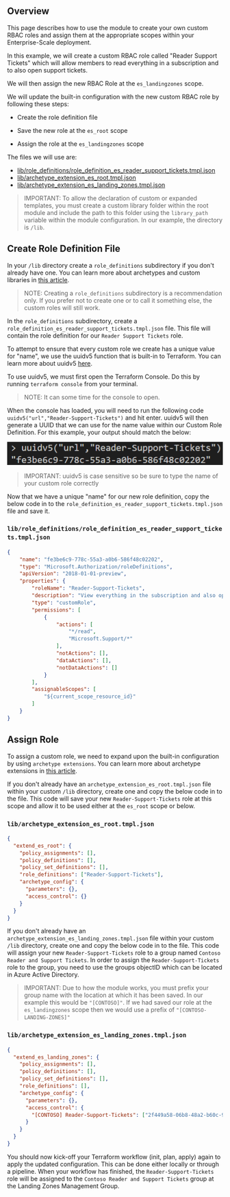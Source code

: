 ## Overview

This page describes how to use the module to create your own custom RBAC roles and assign them at the appropriate scopes within your Enterprise-Scale deployment.

In this example, we will create a custom RBAC role called "Reader Support Tickets" which will allow members to read everything in a subscription and to also open support tickets.

We will then assign the new RBAC Role at the `es_landingzones` scope.

We will update the built-in configuration with the new custom RBAC role by following these steps:

- Create the role definition file 

- Save the new role at the `es_root` scope

- Assign the role at the `es_landingzones` scope

The files we will use are:

- [lib/role_definitions/role_definition_es_reader_support_tickets.tmpl.json](#librole_definitionsrole_definition_es_reader_support_ticketstmpljson)
- [lib/archetype_extension_es_root.tmpl.json](#libarchetype_extension_es_roottmpljson)
- [lib/archetype_extension_es_landing_zones.tmpl.json](#libarchetype_extension_es_landing_zones_tmpljson)

>IMPORTANT: To allow the declaration of custom or expanded templates, you must create a custom library folder within the root module and include the path to this folder using the `library_path` variable within the module configuration. In our example, the directory is `/lib`.

## Create Role Definition File

In your `/lib` directory create a `role_definitions` subdirectory if you don't already have one. You can learn more about archetypes and custom libraries in [this article](https://github.com/Azure/terraform-azurerm-caf-enterprise-scale/wiki/%5BUser-Guide%5D-Archetype-Definitions).

>NOTE: Creating a `role_definitions` subdirectory is a recommendation only. If you prefer not to create one or to call it something else, the custom roles will still work.

In the `role_definitions` subdirectory, create a `role_definition_es_reader_support_tickets.tmpl.json` file. This file will contain the role definition for our `Reader Support Tickets` role. 

To attempt to ensure that every custom role we create has a unique value for "name", we use the uuidv5 function that is built-in to Terraform. You can learn more about uuidv5 [here](https://www.terraform.io/language/functions/uuidv5).

To use uuidv5, we must first open the Terraform Console. Do this by running `terraform console` from your terminal.

>NOTE: It can some time for the console to open.

When the console has loaded, you will need to run the following code `uuidv5("url","Reader-Support-Tickets")` and hit enter. uuidv5 will then generate a UUID that we can use for the name value within our Custom Role Definition. For this example, your output should match the below:

![Create-and-Assign-Custom-RBAC-Roles-uuidv5-01](./media/examples-create-and-assign-custom-rbac-roles-uuidv5_01.png)

>IMPORTANT: uuidv5 is case sensitive so be sure to type the name of your custom role correctly

Now that we have a unique "name" for our new role definition, copy the below code in to the `role_definition_es_reader_support_tickets.tmpl.json` file and save it.

### `lib/role_definitions/role_definition_es_reader_support_tickets.tmpl.json`

```json
{
    "name": "fe3be6c9-778c-55a3-a0b6-586f48c02202",
    "type": "Microsoft.Authorization/roleDefinitions",
    "apiVersion": "2018-01-01-preview",
    "properties": {
        "roleName": "Reader-Support-Tickets",
        "description": "View everything in the subscription and also open support tickets.",
        "type": "customRole",
        "permissions": [
            {
                "actions": [
                    "*/read",
                    "Microsoft.Support/*"
                ],
                "notActions": [],
                "dataActions": [],
                "notDataActions": []
            }
        ],
        "assignableScopes": [
            "${current_scope_resource_id}"
        ]
    }
}
```

## Assign Role

To assign a custom role, we need to expand upon the built-in configuration by using `archetype extensions`. 
You can learn more about archetype extensions in [this article](https://github.com/Azure/terraform-azurerm-caf-enterprise-scale/wiki/%5BExamples%5D-Expand-Built-in-Archetype-Definitions).

If you don't already have an `archetype_extension_es_root.tmpl.json` file within your custom `/lib` directory, create one and copy the below code in to the file. 
This code will save your new `Reader-Support-Tickets` role at this scope and allow it to be used either at the `es_root` scope or below.

### `lib/archetype_extension_es_root.tmpl.json`

```json
{
  "extend_es_root": {
    "policy_assignments": [],
    "policy_definitions": [],
    "policy_set_definitions": [],
    "role_definitions": ["Reader-Support-Tickets"],
    "archetype_config": {
      "parameters": {},
      "access_control": {}
    }
  }
}
```

If you don't already have an `archetype_extension_es_landing_zones.tmpl.json` file within your custom `/lib` directory, create one and copy the below code in to the file. 
This code will assign your new `Reader-Support-Tickets` role to a group named `Contoso Reader and Support Tickets`.
In order to assign the `Reader-Support-Tickets` role to the group, you need to use the groups objectID which can be located in Azure Active Directory.

>IMPORTANT: Due to how the module works, you must prefix your group name with the location at which it has been saved. In our example this would be `"[CONTOSO]"`.
If we had saved our role at the `es_landingzones` scope then we would use a prefix of `"[CONTOSO-LANDING-ZONES]"`

### `lib/archetype_extension_es_landing_zones.tmpl.json`

```json
{
  "extend_es_landing_zones": {
    "policy_assignments": [],
    "policy_definitions": [],
    "policy_set_definitions": [],
    "role_definitions": [],
    "archetype_config": {
      "parameters": {},
      "access_control": {
        "[CONTOSO] Reader-Support-Tickets": ["2f449a58-06b8-48a2-b60c-9107be0ca878"]
      }
    }
  }
}
```

You should now kick-off your Terraform workflow (init, plan, apply) again to apply the updated configuration. This can be done either locally or through a pipeline. 
When your workflow has finished, the `Reader-Support-Tickets` role will be assigned to the `Contoso Reader and Support Tickets` group at the Landing Zones Management Group.